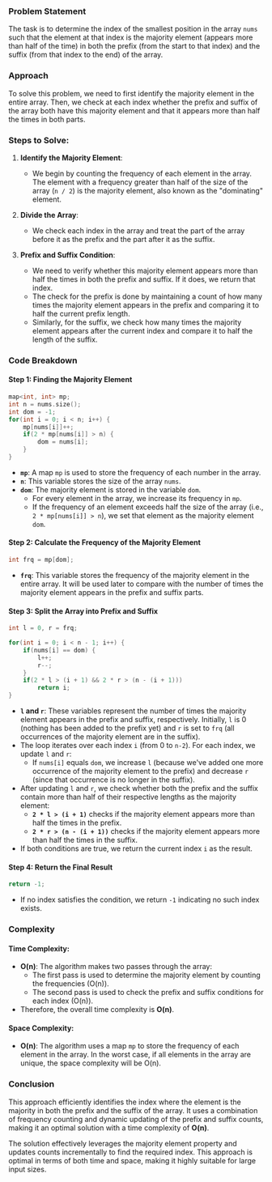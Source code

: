 ### Problem Statement

The task is to determine the index of the smallest position in the array `nums` such that the element at that index is the majority element (appears more than half of the time) in both the prefix (from the start to that index) and the suffix (from that index to the end) of the array.

### Approach

To solve this problem, we need to first identify the majority element in the entire array. Then, we check at each index whether the prefix and suffix of the array both have this majority element and that it appears more than half the times in both parts.

### Steps to Solve:

1. **Identify the Majority Element**: 
    - We begin by counting the frequency of each element in the array. The element with a frequency greater than half of the size of the array (`n / 2`) is the majority element, also known as the "dominating" element.

2. **Divide the Array**:
    - We check each index in the array and treat the part of the array before it as the prefix and the part after it as the suffix.

3. **Prefix and Suffix Condition**:
    - We need to verify whether this majority element appears more than half the times in both the prefix and suffix. If it does, we return that index.
    - The check for the prefix is done by maintaining a count of how many times the majority element appears in the prefix and comparing it to half the current prefix length.
    - Similarly, for the suffix, we check how many times the majority element appears after the current index and compare it to half the length of the suffix.

### Code Breakdown

#### Step 1: Finding the Majority Element
```cpp
map<int, int> mp;
int n = nums.size();
int dom = -1;
for(int i = 0; i < n; i++) {
    mp[nums[i]]++;
    if(2 * mp[nums[i]] > n) {
        dom = nums[i];
    }
}
```
- **`mp`**: A map `mp` is used to store the frequency of each number in the array.
- **`n`**: This variable stores the size of the array `nums`.
- **`dom`**: The majority element is stored in the variable `dom`.
    - For every element in the array, we increase its frequency in `mp`.
    - If the frequency of an element exceeds half the size of the array (i.e., `2 * mp[nums[i]] > n`), we set that element as the majority element `dom`.

#### Step 2: Calculate the Frequency of the Majority Element
```cpp
int frq = mp[dom];
```
- **`frq`**: This variable stores the frequency of the majority element in the entire array. It will be used later to compare with the number of times the majority element appears in the prefix and suffix parts.

#### Step 3: Split the Array into Prefix and Suffix
```cpp
int l = 0, r = frq;

for(int i = 0; i < n - 1; i++) {
    if(nums[i] == dom) {
        l++;
        r--;
    }
    if(2 * l > (i + 1) && 2 * r > (n - (i + 1)))
        return i;
}
```
- **`l` and `r`**: These variables represent the number of times the majority element appears in the prefix and suffix, respectively. Initially, `l` is 0 (nothing has been added to the prefix yet) and `r` is set to `frq` (all occurrences of the majority element are in the suffix).
- The loop iterates over each index `i` (from 0 to `n-2`). For each index, we update `l` and `r`:
    - If `nums[i]` equals `dom`, we increase `l` (because we've added one more occurrence of the majority element to the prefix) and decrease `r` (since that occurrence is no longer in the suffix).
- After updating `l` and `r`, we check whether both the prefix and the suffix contain more than half of their respective lengths as the majority element:
    - **`2 * l > (i + 1)`** checks if the majority element appears more than half the times in the prefix.
    - **`2 * r > (n - (i + 1))`** checks if the majority element appears more than half the times in the suffix.
- If both conditions are true, we return the current index `i` as the result.

#### Step 4: Return the Final Result
```cpp
return -1;
```
- If no index satisfies the condition, we return `-1` indicating no such index exists.

### Complexity

#### Time Complexity:
- **O(n)**: The algorithm makes two passes through the array:
    - The first pass is used to determine the majority element by counting the frequencies (O(n)).
    - The second pass is used to check the prefix and suffix conditions for each index (O(n)).
- Therefore, the overall time complexity is **O(n)**.

#### Space Complexity:
- **O(n)**: The algorithm uses a map `mp` to store the frequency of each element in the array. In the worst case, if all elements in the array are unique, the space complexity will be O(n).

### Conclusion

This approach efficiently identifies the index where the element is the majority in both the prefix and the suffix of the array. It uses a combination of frequency counting and dynamic updating of the prefix and suffix counts, making it an optimal solution with a time complexity of **O(n)**.

The solution effectively leverages the majority element property and updates counts incrementally to find the required index. This approach is optimal in terms of both time and space, making it highly suitable for large input sizes.